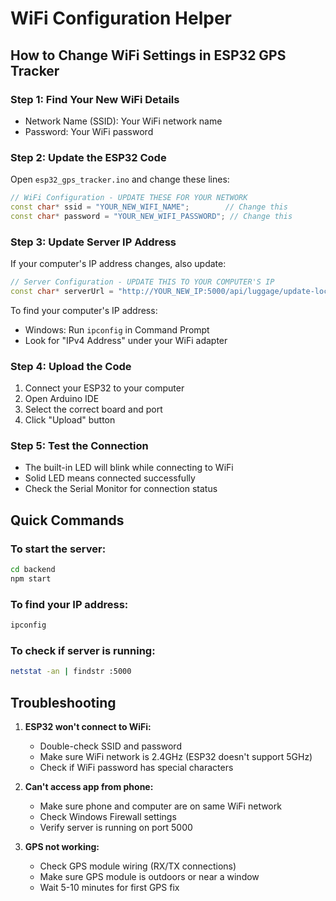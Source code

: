 # WiFi Configuration Helper

## How to Change WiFi Settings in ESP32 GPS Tracker

### Step 1: Find Your New WiFi Details
- Network Name (SSID): Your WiFi network name
- Password: Your WiFi password

### Step 2: Update the ESP32 Code
Open `esp32_gps_tracker.ino` and change these lines:

```cpp
// WiFi Configuration - UPDATE THESE FOR YOUR NETWORK
const char* ssid = "YOUR_NEW_WIFI_NAME";        // Change this
const char* password = "YOUR_NEW_WIFI_PASSWORD"; // Change this
```

### Step 3: Update Server IP Address
If your computer's IP address changes, also update:

```cpp
// Server Configuration - UPDATE THIS TO YOUR COMPUTER'S IP
const char* serverUrl = "http://YOUR_NEW_IP:5000/api/luggage/update-location/";
```

To find your computer's IP address:
- Windows: Run `ipconfig` in Command Prompt
- Look for "IPv4 Address" under your WiFi adapter

### Step 4: Upload the Code
1. Connect your ESP32 to your computer
2. Open Arduino IDE
3. Select the correct board and port
4. Click "Upload" button

### Step 5: Test the Connection
- The built-in LED will blink while connecting to WiFi
- Solid LED means connected successfully
- Check the Serial Monitor for connection status

## Quick Commands

### To start the server:
```bash
cd backend
npm start
```

### To find your IP address:
```bash
ipconfig
```

### To check if server is running:
```bash
netstat -an | findstr :5000
```

## Troubleshooting

1. **ESP32 won't connect to WiFi:**
   - Double-check SSID and password
   - Make sure WiFi network is 2.4GHz (ESP32 doesn't support 5GHz)
   - Check if WiFi password has special characters

2. **Can't access app from phone:**
   - Make sure phone and computer are on same WiFi network
   - Check Windows Firewall settings
   - Verify server is running on port 5000

3. **GPS not working:**
   - Check GPS module wiring (RX/TX connections)
   - Make sure GPS module is outdoors or near a window
   - Wait 5-10 minutes for first GPS fix 